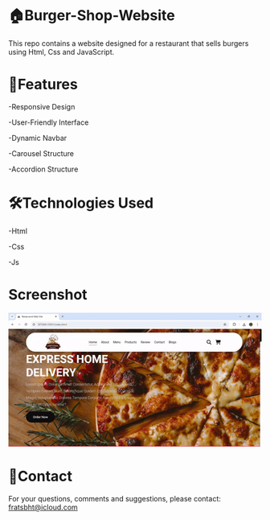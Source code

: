 # 🏠Burger-Shop-Website

This repo contains a website designed for a restaurant that sells burgers using Html, Css and JavaScript.

# 🚀Features

-Responsive Design

-User-Friendly Interface

-Dynamic Navbar

-Carousel Structure

-Accordion Structure

# 🛠️Technologies Used

-Html

-Css

-Js

# Screenshot

![](BurgerShop.gif)

# 📨Contact

For your questions, comments and suggestions, please contact: fratsbht@icloud.com
